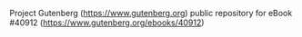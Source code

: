 Project Gutenberg (https://www.gutenberg.org) public repository for eBook #40912 (https://www.gutenberg.org/ebooks/40912)
